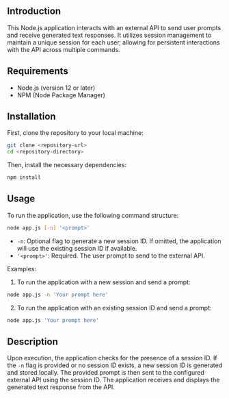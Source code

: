 
## Introduction

This Node.js application interacts with an external API to send user prompts and receive generated text responses. It utilizes session management to maintain a unique session for each user, allowing for persistent interactions with the API across multiple commands.

## Requirements

- Node.js (version 12 or later)
- NPM (Node Package Manager)

## Installation

First, clone the repository to your local machine:

```bash
git clone <repository-url>
cd <repository-directory>
```

Then, install the necessary dependencies:

```bash
npm install
```

## Usage

To run the application, use the following command structure:

```bash
node app.js [-n] '<prompt>'
```

- `-n`: Optional flag to generate a new session ID. If omitted, the application will use the existing session ID if available.
- `'<prompt>'`: Required. The user prompt to send to the external API.

Examples:

1. To run the application with a new session and send a prompt:

```bash
node app.js -n 'Your prompt here'
```

2. To run the application with an existing session ID and send a prompt:

```bash
node app.js 'Your prompt here'
```

## Description

Upon execution, the application checks for the presence of a session ID. If the `-n` flag is provided or no session ID exists, a new session ID is generated and stored locally. The provided prompt is then sent to the configured external API using the session ID. The application receives and displays the generated text response from the API.
